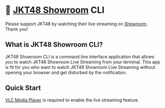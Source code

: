 # 🍿 [JKT48 Showroom](https://www.showroom-live.com/room/search?genre_id=0&keyword=jkt48) CLI

Please support JKT48 by watching their live streaming on [Showroom](https://www.showroom-live.com/room/search?genre_id=0&keyword=jkt48). Thank you!

## What is JKT48 Showroom CLI?

JKT48 Showroom CLI is a command line interface application that allows you to watch JKT48 Showroom Live Streaming from your terminal.
This app is fit for you who want to watch JKT48 Showroom Live Streaming without opening your browser and get disturbed by the notification.

## Quick Start

[VLC Media Player](https://www.videolan.org/vlc/index.html) is required to enable the live streaming feature.